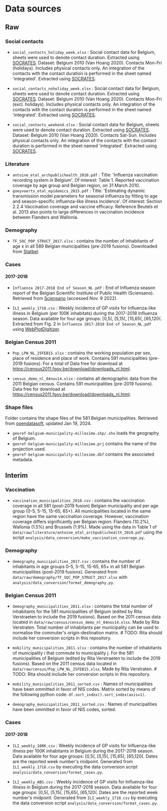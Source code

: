 # Data sources

## Raw

### Social contacts

+ `social_contacts_holiday_week.xlsx` : Social contact data for Belgium, sheets were used to denote contact duration. Extracted using [SOCRATES](http://www.socialcontactdata.org/socrates/). Dataset: Belgium 2010 (Van Hoang 2020). Contacts Mon-Fri (holidays). Includes physical contacts only. An integration of the contacts with the contact duration is performed in the sheet named 'integrated'. Extracted using [SOCRATES](http://www.socialcontactdata.org/socrates/).

+ `social_contacts_noholiday_week.xlsx` : Social contact data for Belgium, sheets were used to denote contact duration. Extracted using [SOCRATES](http://www.socialcontactdata.org/socrates/). Dataset: Belgium 2010 (Van Hoang 2020). Contacts Mon-Fri (excl. holidays). Includes physical contacts only. An integration of the contacts with the contact duration is performed in the sheet named 'integrated'. Extracted using [SOCRATES](http://www.socialcontactdata.org/socrates/).

+ `social_contacts_weekend.xlsx` : Social contact data for Belgium, sheets were used to denote contact duration. Extracted using [SOCRATES](http://www.socialcontactdata.org/socrates/). Dataset: Belgium 2010 (Van Hoang 2020). Contacts Sat-Sun. Includes physical contacts only. An integration of the contacts with the contact duration is performed in the sheet named 'integrated'. Extracted using [SOCRATES](http://www.socialcontactdata.org/socrates/).

### Literature

+ `antoine_etal_archpublichealth_2010.pdf` : Title: 'Influenza vaccination recording system in Belgium'. Of interest: Table 1. Reported vaccination coverage by age group and Belgian region, on 31 March 2010.
+ `goeyvaerts_etal_epidemics_2015.pdf` : Title: 'Estimating dynamic transmission model parameters for seasonal influenza by fitting to age and season-specific influenza-like illness incidence'. Of interest: Section 2.2.4 Vaccination coverage and vaccine efficacy. Reference Beutels et al. 2013 also points to large differences in vaccination incidence between Flanders and Wallonia.

### Demography

+ `TF_SOC_POP_STRUCT_2017.xlsx` : contains the number of inhabitants of age x in all 589 Belgian municipalities (pre-2019 fusions). Downloaded from [Statbel](https://statbel.fgov.be/nl/open-data/bevolking-naar-woonplaats-nationaliteit-burgerlijke-staat-leeftijd-en-geslacht).

### Cases

#### 2017-2018

+ `Influenza 2017-2018 End of Season_NL.pdf` : End of Influenza season report of the Belgian Scientific Institute of Public Health (Sciensano). Retrieved from [Sciensano](https://www.sciensano.be/sites/default/files/influenza_2017-2018_end_of_season_nl.pdf) (accessed Nov. 9 2022).

+ `ILI_weekly_1718.csv` : Weekly incidence of GP visits for Influenza-like illness in Belgium (per 100K inhabitats) during the 2017-2018 Influenza season. Data available for four age groups: [0,5(, [5,15(, [15,65(, [65,120(. Extracted from Fig. 2 in `Influenza 2017-2018 End of Season_NL.pdf` using [WebPlotDigitizer](https://automeris.io/WebPlotDigitizer/).

### Belgian Census 2011

+ `Pop_LPW_NL_25FEB15.xlsx` : contains the working population per sex, place of residence and place of work. Contains 591 municipalities (pre-2019 fusions). For a total of Data free for download at https://census2011.fgov.be/download/downloads_nl.html.

+ `census_demo_nl_04nov14.xlsx` : contains all demographic data from the 2011 Belgian census. Contains 591 municipalities (pre-2019 fusions). Data free for download at https://census2011.fgov.be/download/downloads_nl.html.

### Shape files

Folder contains the shape files of the 581 Belgian municipalities. Retrieved from [opendatasoft](https://public.opendatasoft.com/explore/dataset/georef-belgium-municipality-millesime/map/?disjunctive.mun_off_language&disjunctive.mun_name_fr&disjunctive.mun_name_nl&disjunctive.mun_name_de&disjunctive.reg_name_de&disjunctive.reg_name_nl&disjunctive.reg_name_fr&disjunctive.prov_name_de&disjunctive.prov_name_nl&disjunctive.prov_name_fr&disjunctive.arr_name_de&disjunctive.arr_name_nl&disjunctive.arr_name_fr&sort=year&location=9,50.74775,3.96469&basemap=jawg.light), updated Jan 19, 2024.

+ `georef-belgium-municipality-millesime.shp/.shx` loads the geography of Belgium.
+ `georef-belgium-municipality-millesime.prj` contains the name of the projection used.
+ `georef-belgium-municipality-millesime.dbf` contains the associated metadata.

## Interim

### Vaccination

+ `vaccination_municipalities_2010.csv` : contains the vaccination coverage in all 581 (post-2019 fusion) Belgian municipality and per age group (0-5, 5-15, 15-65, 65+). All municipalities located in the same region have the same vaccination coverage. However, vaccination coverage differs significantly per Belgian region: Flanders (10.2%), Wallonia (1.5%) and Brussels (1.9%). Made using the data in Table 1 of `data/raw/literature/antoine_etal_archpublichealth_2010.pdf` using the script `analysis/data_conversion/make_vaccination_coverage.py`.

### Demography

+ `demography_municipalities_2017.csv` : contains the number of inhabitants in age groups 0-5, 5-15, 15-65, 65+ in all 581 Belgian municipalities (post-2019 fusions). Generated from `data/raw/demography/TF_SOC_POP_STRUCT_2017.xlsx` with `analysis/data_conversion/format_demography.py`.

### Belgian Census 2011

+ `demography_municipalities_2011.xlsx` : contains the total number of inhabitants for the 581 municipalities of Belgium (edited by Rita Verstraeten to include the 2019 fusions). Based on the 2011 census data located in `data/raw/census/census_demo_nl_04nov14.xlsx`. Made by Rita Verstraten. Total number of inhabitants per municipality can be used to normalise the commuter's origin-destination matrix. # TODO: Rita should include her conversion scripts in this repository.
+ `mobility_municipalities_2011.xlsx` : contains the number of inhabitants of municipality i that commute to municipality j. For the 581 municipalities of Belgium (edited by Rita Verstraeten to include the 2019 fusions). Based on the 2011 census data located in `data/raw/census/Pop_LPW_NL_25FEB15.xlsx`. Made by Rita Verstraten. # TODO: Rita should include her conversion scripts in this repository.

+ `mobility_municipalities_2011_sorted.csv` : Names of municipalities have been ommitted in favor of NIS codes. Matrix sorted by means of the following python code: `df.sort_index().sort_index(axis=1)`.
+ `demography_municipalities_2011_sorted.csv` : Names of municipalities have been ommitted in favor of NIS codes, sorted.

### Cases

#### 2017-2018

+ `ILI_weekly_100K.csv` : Weekly incidence of GP visits for Influenza-like illness per 100K inhabitants in Belgium during the 2017-2018 season. Data available for four age groups: [0,5(, [5,15(, [15,65(, [65,120(. Dates are the reported week number's midpoint. Generated from `ILI_weekly_1718.csv` by executing the data conversion script `analysis/data_conversion/format_cases.py`.

+ `ILI_weekly_ABS.csv` : Weekly incidence of GP visits for Influenza-like illness in Belgium during the 2017-2018 season. Data available for four age groups: [0,5(, [5,15(, [15,65(, [65,120(. Dates are the reported week number's midpoint. Generated from `ILI_weekly_1718.csv` by executing the data conversion script `analysis/data_conversion/format_cases.py`.
